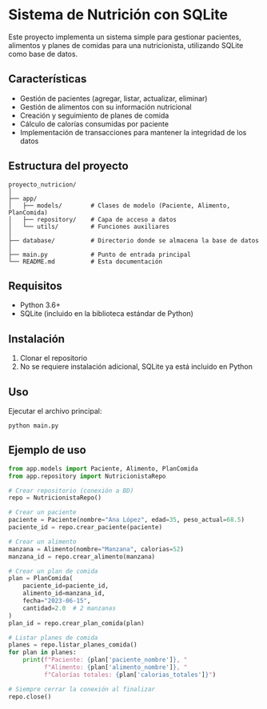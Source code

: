 # Sistema de Nutrición con SQLite

Este proyecto implementa un sistema simple para gestionar pacientes, alimentos y planes de comidas para una nutricionista, utilizando SQLite como base de datos.

## Características

- Gestión de pacientes (agregar, listar, actualizar, eliminar)
- Gestión de alimentos con su información nutricional
- Creación y seguimiento de planes de comida
- Cálculo de calorías consumidas por paciente
- Implementación de transacciones para mantener la integridad de los datos

## Estructura del proyecto

```
proyecto_nutricion/
│
├── app/
│   ├── models/        # Clases de modelo (Paciente, Alimento, PlanComida)
│   ├── repository/    # Capa de acceso a datos
│   └── utils/         # Funciones auxiliares
│
├── database/          # Directorio donde se almacena la base de datos
│
├── main.py            # Punto de entrada principal
└── README.md          # Esta documentación
```

## Requisitos

- Python 3.6+
- SQLite (incluido en la biblioteca estándar de Python)

## Instalación

1. Clonar el repositorio
2. No se requiere instalación adicional, SQLite ya está incluido en Python

## Uso

Ejecutar el archivo principal:
```
python main.py
```

## Ejemplo de uso

```python
from app.models import Paciente, Alimento, PlanComida
from app.repository import NutricionistaRepo

# Crear repositorio (conexión a BD)
repo = NutricionistaRepo()

# Crear un paciente
paciente = Paciente(nombre="Ana López", edad=35, peso_actual=68.5)
paciente_id = repo.crear_paciente(paciente)

# Crear un alimento
manzana = Alimento(nombre="Manzana", calorias=52)
manzana_id = repo.crear_alimento(manzana)

# Crear un plan de comida
plan = PlanComida(
    paciente_id=paciente_id,
    alimento_id=manzana_id,
    fecha="2023-06-15",
    cantidad=2.0  # 2 manzanas
)
plan_id = repo.crear_plan_comida(plan)

# Listar planes de comida
planes = repo.listar_planes_comida()
for plan in planes:
    print(f"Paciente: {plan['paciente_nombre']}, "
          f"Alimento: {plan['alimento_nombre']}, "
          f"Calorías totales: {plan['calorias_totales']}")

# Siempre cerrar la conexión al finalizar
repo.close()
```